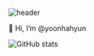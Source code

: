 ![header](https://capsule-render.vercel.app/api?type=Rounded&color=auto&height=200&section=header&text=DIARY%20&fontSize=60)

👋 Hi, I’m @yoonhahyun

![GitHub stats](https://github-readme-stats.vercel.app/api?username=yoonhahyun&show_icons=true&theme=radical)


<!---
yoonhahyun/yoonhahyun is a ✨ special ✨ repository because its `README.md` (this file) appears on your GitHub profile.
You can click the Preview link to take a look at your changes.
--->
